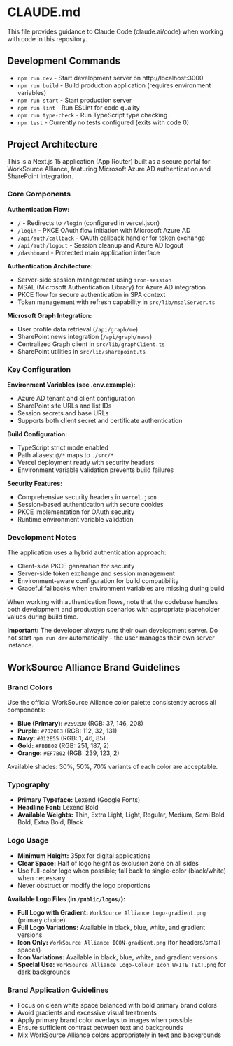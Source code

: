 # CLAUDE.md

This file provides guidance to Claude Code (claude.ai/code) when working with code in this repository.

## Development Commands

- `npm run dev` - Start development server on http://localhost:3000
- `npm run build` - Build production application (requires environment variables)
- `npm run start` - Start production server
- `npm run lint` - Run ESLint for code quality
- `npm run type-check` - Run TypeScript type checking
- `npm test` - Currently no tests configured (exits with code 0)

## Project Architecture

This is a Next.js 15 application (App Router) built as a secure portal for WorkSource Alliance, featuring Microsoft Azure AD authentication and SharePoint integration.

### Core Components

**Authentication Flow:**
- `/` - Redirects to `/login` (configured in vercel.json)  
- `/login` - PKCE OAuth flow initiation with Microsoft Azure AD
- `/api/auth/callback` - OAuth callback handler for token exchange
- `/api/auth/logout` - Session cleanup and Azure AD logout
- `/dashboard` - Protected main application interface

**Authentication Architecture:**
- Server-side session management using `iron-session`
- MSAL (Microsoft Authentication Library) for Azure AD integration
- PKCE flow for secure authentication in SPA context
- Token management with refresh capability in `src/lib/msalServer.ts`

**Microsoft Graph Integration:**
- User profile data retrieval (`/api/graph/me`)
- SharePoint news integration (`/api/graph/news`)
- Centralized Graph client in `src/lib/graphClient.ts`
- SharePoint utilities in `src/lib/sharepoint.ts`

### Key Configuration

**Environment Variables (see .env.example):**
- Azure AD tenant and client configuration
- SharePoint site URLs and list IDs
- Session secrets and base URLs
- Supports both client secret and certificate authentication

**Build Configuration:**
- TypeScript strict mode enabled
- Path aliases: `@/*` maps to `./src/*`
- Vercel deployment ready with security headers
- Environment variable validation prevents build failures

**Security Features:**
- Comprehensive security headers in `vercel.json`
- Session-based authentication with secure cookies
- PKCE implementation for OAuth security
- Runtime environment variable validation

### Development Notes

The application uses a hybrid authentication approach:
- Client-side PKCE generation for security
- Server-side token exchange and session management
- Environment-aware configuration for build compatibility
- Graceful fallbacks when environment variables are missing during build

When working with authentication flows, note that the codebase handles both development and production scenarios with appropriate placeholder values during build time.

**Important:** The developer always runs their own development server. Do not start `npm run dev` automatically - the user manages their own server instance.

## WorkSource Alliance Brand Guidelines

### Brand Colors
Use the official WorkSource Alliance color palette consistently across all components:

- **Blue (Primary):** `#2592D0` (RGB: 37, 146, 208)
- **Purple:** `#702083` (RGB: 112, 32, 131) 
- **Navy:** `#012E55` (RGB: 1, 46, 85)
- **Gold:** `#FBBB02` (RGB: 251, 187, 2)
- **Orange:** `#EF7B02` (RGB: 239, 123, 2)

Available shades: 30%, 50%, 70% variants of each color are acceptable.

### Typography
- **Primary Typeface:** Lexend (Google Fonts)
- **Headline Font:** Lexend Bold
- **Available Weights:** Thin, Extra Light, Light, Regular, Medium, Semi Bold, Bold, Extra Bold, Black

### Logo Usage
- **Minimum Height:** 35px for digital applications
- **Clear Space:** Half of logo height as exclusion zone on all sides
- Use full-color logo when possible; fall back to single-color (black/white) when necessary
- Never obstruct or modify the logo proportions

**Available Logo Files (in `/public/logos/`):**
- **Full Logo with Gradient:** `WorkSource Alliance Logo-gradient.png` (primary choice)
- **Full Logo Variations:** Available in black, blue, white, and gradient versions
- **Icon Only:** `WorkSource Alliance ICON-gradient.png` (for headers/small spaces)
- **Icon Variations:** Available in black, blue, white, and gradient versions
- **Special Use:** `WorkSource Alliance Logo-Colour Icon WHITE TEXT.png` for dark backgrounds

### Brand Application Guidelines
- Focus on clean white space balanced with bold primary brand colors
- Avoid gradients and excessive visual treatments
- Apply primary brand color overlays to images when possible
- Ensure sufficient contrast between text and backgrounds
- Mix WorkSource Alliance colors appropriately in text and backgrounds